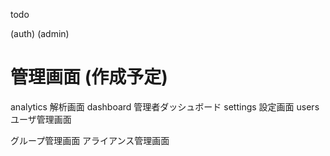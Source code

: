 todo

(auth)
  (admin)

# 管理画面 (作成予定)
analytics 解析画面
dashboard 管理者ダッシュボード
settings 設定画面
users ユーザ管理画面

グループ管理画面
アライアンス管理画面


